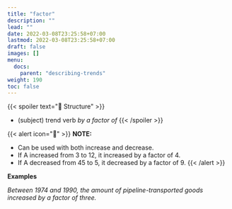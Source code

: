 ```yaml
---
title: "factor"
description: ""
lead: ""
date: 2022-03-08T23:25:58+07:00
lastmod: 2022-03-08T23:25:58+07:00
draft: false
images: []
menu:
  docs:
    parent: "describing-trends"
weight: 190
toc: false
---
```


{{< spoiler text="🌱 Structure" >}}
- (subject) trend verb _by a factor of_
{{< /spoiler >}}

{{< alert icon="📝" >}}
**NOTE:**
- Can be used with both increase and decrease.
- If A increased from 3 to 12, it increased by a factor of 4.
- If A decreased from 45 to 5, it decreased by a factor of 9.
{{< /alert >}}

**Examples**

_Between 1974 and 1990, the amount of pipeline-transported goods increased by a factor of three._